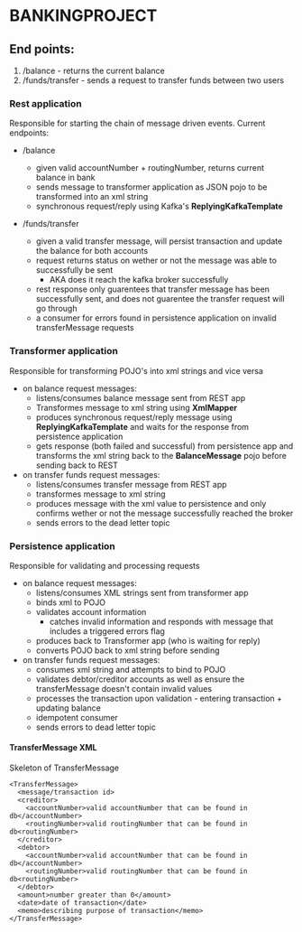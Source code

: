 # BANKINGPROJECT

## End points:
1. /balance - returns the current balance
2. /funds/transfer - sends a request to transfer funds between two users

### Rest application
Responsible for starting the chain of message driven events. Current endpoints:
* /balance
  *  given valid accountNumber + routingNumber, returns current balance in bank
  *  sends message to transformer application as JSON pojo to be transformed into an xml string
  *  synchronous request/reply using Kafka's **ReplyingKafkaTemplate** 

* /funds/transfer
  * given a valid transfer message, will persist transaction and update the balance for both accounts
  * request returns status on wether or not the message was able to successfully be sent
    *  AKA does it reach the kafka broker successfully
  * rest response only guarentees that transfer message has been successfully sent, and does not guarentee the transfer request will go through
  * a consumer for errors found in persistence application on invalid transferMessage requests
 
 
 
 ### Transformer application
 Responsible for transforming POJO's into xml strings and vice versa
 * on balance request messages:
   * listens/consumes balance message sent from REST app
   * Transformes message to xml string using **XmlMapper** 
   * produces synchronous request/reply message using **ReplyingKafkaTemplate** and waits for the response from persistence application
   * gets response (both failed and successful) from persistence app and transforms the xml string back to the **BalanceMessage** pojo before sending back to REST
 * on transfer funds request messages:
   * listens/consumes transfer message from REST app
   * transformes message to xml string
   * produces message with the xml value to persistence and only confirms wether or not the message successfully reached the broker 
   * sends errors to the dead letter topic
 
 
 ### Persistence application
 Responsible for validating and processing requests
 * on balance request messages:
   * listens/consumes XML strings sent from transformer app
   * binds xml to POJO
   * validates account information 
     * catches invalid information and responds with message that includes a triggered errors flag
   * produces back to Transformer app (who is waiting for reply) 
   * converts POJO back to xml string before sending
 * on transfer funds request messages:
   * consumes xml string and attempts to bind to POJO
   * validates debtor/creditor accounts as well as ensure the transferMessage doesn't contain invalid values
   * processes the transaction upon validation - entering transaction + updating balance
   * idempotent consumer
   * sends errors to dead letter topic 




#### TransferMessage XML
Skeleton of TransferMessage
```
<TransferMessage>
  <message/transaction id>
  <creditor>
    <accountNumber>valid accountNumber that can be found in db</accountNumber>
    <routingNumber>valid routingNumber that can be found in db<routingNumber>
  </creditor>
  <debtor>
    <accountNumber>valid accountNumber that can be found in db</accountNumber>
    <routingNumber>valid routingNumber that can be found in db<routingNumber>
  </debtor>
  <amount>number greater than 0</amount>
  <date>date of transaction</date>
  <memo>describing purpose of transaction</memo>
</TransferMessage>      
```
      
